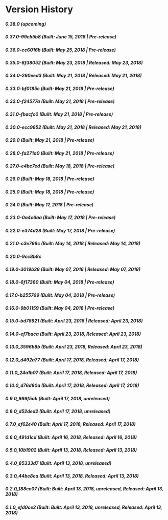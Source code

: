 # Version History


##### 0.38.0 (upcoming)

##### 0.37.0-99cb5b8 (Built: June 15, 2018 | Pre-release)

##### 0.36.0-ce6016b (Built: May 25, 2018 | Pre-release)

##### 0.35.0-8f38052 (Built: May 23, 2018 | Released: May 23, 2018)

##### 0.34.0-260eed3 (Built: May 21, 2018 | Released: May 21, 2018)

##### 0.33.0-bf0185c (Built: May 21, 2018 | Pre-release)

##### 0.32.0-f24577a (Built: May 21, 2018 | Pre-release)

##### 0.31.0-fbacfc0 (Built: May 21, 2018 | Pre-release)

##### 0.30.0-ecc9852 (Built: May 21, 2018 | Released: May 21, 2018)

##### 0.29.0 (Built: May 21, 2018 | Pre-release)

##### 0.28.0-fa271a0 (Built: May 21, 2018 | Pre-release)

##### 0.27.0-e4bc7ed (Built: May 18, 2018 | Pre-release)

##### 0.26.0 (Built: May 18, 2018 | Pre-release)

##### 0.25.0 (Built: May 18, 2018 | Pre-release)

##### 0.24.0 (Built: May 17, 2018 | Pre-release)

##### 0.23.0-0a4c6aa (Built: May 17, 2018 | Pre-release)

##### 0.22.0-e374d28 (Built: May 17, 2018 | Pre-release)

##### 0.21.0-c3e766c (Built: May 14, 2018 | Released: May 14, 2018)

##### 0.20.0-9cc8b8c

##### 0.19.0-3019b28 (Built: May 07, 2018 | Released: May 07, 2018)

##### 0.18.0-6f17360 (Built: May 04, 2018 | Pre-release)

##### 0.17.0-b255769 (Built: May 04, 2018 | Pre-release)

##### 0.16.0-9b01159 (Built: May 04, 2018 | Pre-release)

##### 0.15.0-bd78921 (Built: April 23, 2018 | Released: April 23, 2018)

##### 0.14.0-ef7baca (Built: April 23, 2018, Released: April 23, 2018)

##### 0.13.0_3596b8b (Built: April 23, 2018, Released: April 23, 2018)

##### 0.12.0_d492a77 (Built: April 17, 2018, Released: April 17, 2018)

##### 0.11.0_24a1b07 (Built: April 17, 2018, Released: April 17, 2018)

##### 0.10.0_d76d80a (Built: April 17, 2018, Released: April 17, 2018)

##### 0.9.0_666f5ab (Built: April 17, 2018, unreleased)

##### 0.8.0_d52ded2 (Built: April 17, 2018, unreleased)

##### 0.7.0_ef62e40 (Built: April 17, 2018, Released: April 17, 2018)

##### 0.6.0_491d1cd (Built: April 16, 2018, Released: April 16, 2018)

##### 0.5.0_10b1902 (Built: April 13, 2018, Released: April 13, 2018)

##### 0.4.0_85333d7 (Built: April 13, 2018, unreleased)

##### 0.3.0_44be8ca (Built: April 13, 2018, Released: April 13, 2018)

##### 0.2.0_188ec07 (Built: Built: April 13, 2018, unreleased, Released: April 13, 2018)

##### 0.1.0_efd0ce2 (Built: Built: April 13, 2018, unreleased, Released: April 13, 2018)